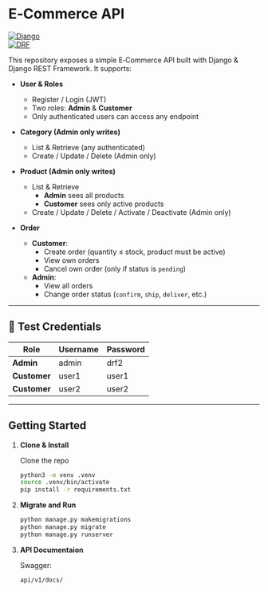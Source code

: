 # E‑Commerce API

[![Django](https://img.shields.io/badge/Django-5.2.4-green?logo=django&logoColor=white)](https://www.djangoproject.com/)  
[![DRF](https://img.shields.io/badge/Django--REST--Framework-3.16-blue?logo=django&logoColor=white)](https://www.django-rest-framework.org/)

This repository exposes a simple E‑Commerce API built with Django & Django REST Framework. It supports:

- **User & Roles**  
  - Register / Login (JWT)  
  - Two roles: **Admin** & **Customer**  
  - Only authenticated users can access any endpoint  

- **Category (Admin only writes)**  
  - List & Retrieve (any authenticated)  
  - Create / Update / Delete (Admin only)  

- **Product (Admin only writes)**  
  - List & Retrieve  
    - **Admin** sees all products  
    - **Customer** sees only active products  
  - Create / Update / Delete / Activate / Deactivate (Admin only)  

- **Order**  
  - **Customer**:  
    - Create order (quantity ≤ stock, product must be active)  
    - View own orders  
    - Cancel own order (only if status is `pending`)  
  - **Admin**:  
    - View all orders  
    - Change order status (`confirm`, `ship`, `deliver`, etc.)  

---

## 🔑 Test Credentials

| Role      | Username | Password |
|-----------|----------|----------|
| **Admin**    | admin     | drf2 |
| **Customer** | user1    | user1 |
| **Customer** | user2    | user2 |

---

## Getting Started

1. **Clone & Install**

    Clone the repo
   ```bash
   python3 -m venv .venv
   source .venv/bin/activate
   pip install -r requirements.txt

2. **Migrate and Run**

   ```bash
   python manage.py makemigrations
   python manage.py migrate
   python manage.py runserver

3. **API Documentaion**

    Swagger: 
    ```bash
    api/v1/docs/
